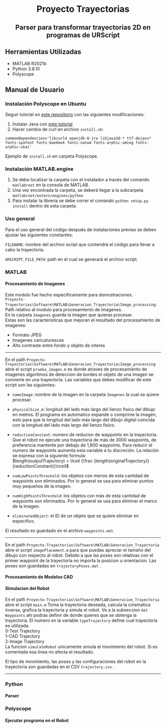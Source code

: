 
<h1 align="center">Proyecto Trayectorias</h1>
<h2 align="center">Parser para transformar trayectorias 2D en programas de URScript</h2>

## Herramientas Utilizadas

- MATLAB R2021b
- Python 3.8.10
- Polyscope

## Manual de Usuario
### Instalación Polyscope en Ubuntu

Seguir tutorial en [este repositorio](https://github.com/arunavanag591/ursim) con las siguientes modificaciones:

1. Instalar Java con [este tutorial](https://tecadmin.net/install-oracle-java-8-ubuntu-via-ppa/)
2. Hacer cambio de curl en archivo `install.sh`:

  `commonDependencies='libcurl4 openjdk-8-jre libjava3d-* ttf-dejavu* fonts-ipafont fonts-baekmuk fonts-nanum fonts-arphic-uming fonts-arphic-ukai'`

Ejemplo de `install.sh` en carpeta Polyscope.
### Instalación MATLAB.engine

1. Se debe localizar la carpeta con el instalador a través del comando `matlabroot` en la consola de MATLAB. 
2. Una vez encontrada la carpeta, se deberá llegar a la subcarpeta `matlabroot/extern/engines/python`
3. Para instalar la librería se debe correr el comando `python setup.py install` dentro de esta carpeta.

### Uso general

Para el uso general del código después de instalaciones previas se deben ajustar las siguientes constantes:

`FILENAME`: nombre del archivo script que contendrá el código para llevar a cabo la trayectoria.

`URSCRIPT_FILE_PATH`: path en el cual se generará el archivo script.

### MATLAB
#### Procesamiento de Imagenes

Este modulo fue hecho especificamente para demostraciones.  
`Proyecto-Trayectorias\Software\MATLAB\Generacion_Trayectoria\Image_processing`: Path relativo al modulo para procesamiento de imagenes.  
En la carpeta `Imagenes` guarda la imagen que quieras procesar.  
Estas son las caracteristicas que mejoran el resultado del procesamiento de imagenes:
- Formato JPEG
- Imagenes caricaturescas
- Alto contraste entre fondo y objeto de interes
---
En el path `Proyecto-Trayectorias\Software\MATLAB\Generacion_Trayectoria\Image_processing` abre el script `prueba_imagen.m` es donde atraves de procesamiento de imagenes algoritmos de deteccion de bordes el objeto de una imagen se convierte en una trayectoria.   Las variables que debes modificar de este  script son las siguientes:
- `nameImage`: nombre de la imagen en la carpeta `Imagenes` la cual se quiere procesar.
- `physicalSize_m`: longitud del lado más largo del lienzo fisico del dibujo en metros. El programa en automatico expande o comprime la imagen, esto para que la longitud del lado más largo del dibujo digital coincida con la longitud del lado más largo del lienzo fisico.
- `reductionConstant`: numero de reducion de waypoints en la trayectoria. Que el robot no ejecute una trayectoria de más de 3000 waypoints, de preferencia mantente por debajo de 1,800 waypoints. Para reducir el numero de waypoints aumenta esta variable a tu discreción. La relación se expresa con la siguiente formula:  
$length(outputTrajectory) = \lceil {\frac {length(originalTrajectory)} {reductionConstant}}\rceil$

- `numLowPointsThreshold`: los objetos con menos de esta cantidad de waypoints son eliminados. Por lo general se usa para eliminar puntos muy pequeños de la imagen.
- `numHighPointsThreshold`: los objetos con más de esta cantidad de waypoints son eliminados. Por lo general se usa para eliminar el marco de la imagen.
- `eliminatedObject`: el ID de un objeto que se quiere eliminar en especifico.

El resultado es guardado en el archivo `waypoints.mat`.

---
En el path `Proyecto-Trayectorias\Software\MATLAB\Generacion_Trayectoria` abre el script `imagePlacement.m` para que puedas apreciar el tamaño del dibujo con respecto al robot. Debido a que las poses son relativas con el primer waypoint de la trayectoria no importa la posicion u orientacion. Las poses son guardadas en `trajectoryPoses.mat` .

#### Procesamiento de Modelos CAD



#### Simulacion del Robot
En el path `Proyecto-Trayectorias\Software\MATLAB\Generacion_Trayectoria` abre el script `main.m` Toma la trayectoria deseada, calcula la cinematica inversa, grafica la trayectoria y simula el robot. Ve a la subseccion `Get Waypoints` ahi podras definir de donde quieres que se obtenga la trayectoria. El numero en la variable `typeTrajectory` define cual trayectoria es utilizada.   
0-Test Trajectory  
1-CAD Trajectory  
2-Image Trajectory   
La funcion `simulateRobot` unicamente simula el movimiento del robot. Si es comentada esa linea no afecta el resultado.

El tipo de movimiento, las poses y las configuraciones del robot en la trayectoria son guardadas en el CSV `trajectory.csv` .

---

### Python
#### Parser

### Polyscope
#### Ejecutar programa en el Robot
